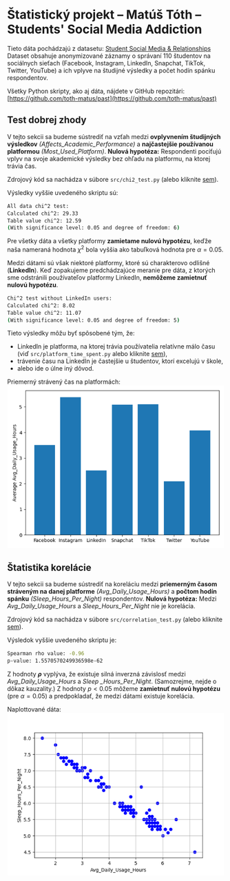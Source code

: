 # Štatistický projekt – Matúš Tóth – Students' Social Media Addiction

Tieto dáta pochádzajú z datasetu: [Student Social Media & Relationships](https://www.kaggle.com/datasets/adilshamim8/social-media-addiction-vs-relationships)  
Dataset obsahuje anonymizované záznamy o správaní $110$ študentov na sociálnych sieťach (Facebook, Instagram, LinkedIn, Snapchat, TikTok, Twitter, YouTube) a ich vplyve na študijné výsledky a počet hodín spánku respondentov.

Všetky Python skripty, ako aj dáta, nájdete v GitHub repozitári:
[https://github.com/toth-matus/past](https://github.com/toth-matus/past)

## Test dobrej zhody

V tejto sekcii sa budeme sústrediť na vzťah medzi **ovplyvnením študijných výsledkov** *(Affects_Academic_Performance)* a **najčastejšie používanou platformou** *(Most_Used_Platform)*.
**Nulová hypotéza:** Respondenti pociťujú vplyv na svoje akademické výsledky bez ohľadu na platformu, na ktorej trávia čas.

Zdrojový kód sa nachádza v súbore `src/chi2_test.py` (alebo kliknite [sem](src/chi2_test.py)).

Výsledky vyššie uvedeného skriptu sú:

```bash
All data chi^2 test:
Calculated chi^2: 29.33
Table value chi^2: 12.59
(With significance level: 0.05 and degree of freedom: 6)
```

Pre všetky dáta a všetky platformy **zamietame nulovú hypotézu**, keďže naša nameraná hodnota $\chi^2$ bola vyššia ako tabuľková hodnota pre $\alpha = 0.05$.

Medzi dátami sú však niektoré platformy, ktoré sú charakterovo odlišné (**LinkedIn**). Keď zopakujeme predchádzajúce meranie pre dáta, z ktorých sme odstránili používateľov platformy LinkedIn, **nemôžeme zamietnuť nulovú hypotézu**.

```bash
Chi^2 test without LinkedIn users:
Calculated chi^2: 8.02
Table value chi^2: 11.07
(With significance level: 0.05 and degree of freedom: 5)
```

Tieto výsledky môžu byť spôsobené tým, že:

- LinkedIn je platforma, na ktorej trávia používatelia relatívne málo času (viď `src/platform_time_spent.py` alebo kliknite [sem](src/platform_time_spent.py)),
- trávenie času na LinkedIn je častejšie u študentov, ktorí excelujú v škole,
- alebo ide o úlne iný dôvod.

Priemerný strávený čas na platformách:
![Priemerný čas](img/platform_average.png)

## Štatistika korelácie

V tejto sekcii sa budeme sústrediť na koreláciu medzi **priemerným časom stráveným na danej platforme** *(Avg_Daily_Usage_Hours)* a **počtom hodín spánku** *(Sleep_Hours_Per_Night)* respondentov.
**Nulová hypotéza:** Medzi *Avg_Daily_Usage_Hours* a *Sleep_Hours_Per_Night* nie je korelácia.

Zdrojový kód sa nachádza v súbore `src/correlation_test.py` (alebo kliknite [sem](src/correlation_test.py)).

Výsledok vyššie uvedeného skriptu je:

```bash
Spearman rho value: -0.96
p-value: 1.5570570249936598e-62
```

Z hodnoty **$\rho$** vyplýva, že existuje silná inverzná závislosť medzi *Avg_Daily_Usage_Hours* a *Sleep
_Hours_Per_Night*. (Samozrejme, nejde o dôkaz kauzality.)
Z hodnoty $p < 0.05$ môžeme **zamietnuť nulovú hypotézu** $($pre $\alpha = 0.05)$ a predpokladať, že medzi dátami existuje korelácia.

Naplottované dáta:
![Korelácia](img/correlation.png)
